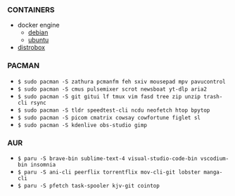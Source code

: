 ### CONTAINERS
* docker engine
	* [debian](https://docs.docker.com/engine/install/debian/#install-using-the-repository)
	* [ubuntu](https://docs.docker.com/engine/install/ubuntu/#install-using-the-repository)
* [distrobox](https://github.com/89luca89/distrobox#curl-or-wget)

### PACMAN
* `$ sudo pacman -S zathura pcmanfm feh sxiv mousepad mpv pavucontrol`
* `$ sudo pacman -S cmus pulsemixer scrot newsboat yt-dlp aria2`
* `$ sudo pacman -S git gitui lf tmux vim fasd tree zip unzip trash-cli rsync`
* `$ sudo pacman -S tldr speedtest-cli ncdu neofetch htop bpytop`
* `$ sudo pacman -S picom cmatrix cowsay cowfortune figlet sl`
* `$ sudo pacman -S kdenlive obs-studio gimp`

### AUR
* `$ paru -S brave-bin sublime-text-4 visual-studio-code-bin vscodium-bin insomnia`
* `$ paru -S ani-cli peerflix torrentflix mov-cli-git lobster manga-cli`
* `$ paru -S pfetch task-spooler kjv-git cointop`
